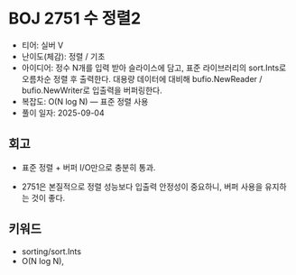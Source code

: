 # BOJ 2751 수 정렬2

- 티어: 실버 V
- 난이도(체감): 정렬 / 기초
- 아이디어: 정수 N개를 입력 받아 슬라이스에 담고, 표준 라이브러리의 sort.Ints로 오름차순 정렬 후 출력한다. 대용량 데이터에 대비해 bufio.NewReader / bufio.NewWriter로 입출력을 버퍼링한다.
- 복잡도: O(N log N) — 표준 정렬 사용
- 풀이 일자: 2025-09-04

## 회고

- 표준 정렬 + 버퍼 I/O만으로 충분히 통과.

- 2751은 본질적으로 정렬 성능보다 입출력 안정성이 중요하니, 버퍼 사용을 유지하는 것이 좋다.

## 키워드

- sorting/sort.Ints
- O(N log N),
